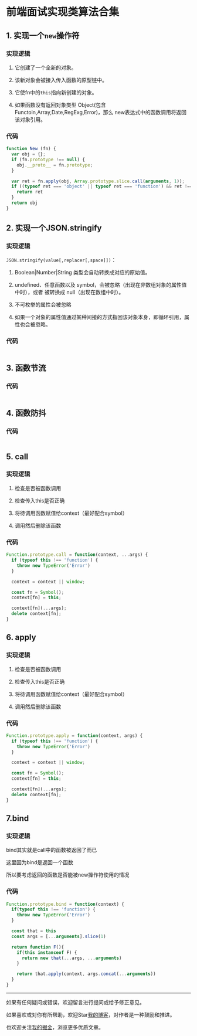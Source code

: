 # 前端面试实现类算法合集

## 1. 实现一个```new```操作符

### 实现逻辑

1. 它创建了一个全新的对象。

2. 该新对象会被接入传入函数的原型链中。

3. 它使fn中的```this```指向新创建的对象。

4. 如果函数没有返回对象类型 Object(包含 Functoin,Array,Date,RegExg,Error)，那么 new表达式中的函数调用将返回该对象引用。

### 代码
```javascript
function New (fn) {
  var obj = {};
  if (fn.prototype !== null) {
    obj.__proto__ = fn.prototype;
  }

  var ret = fn.apply(obj, Array.prototype.slice.call(arguments, 1));
  if ((typeof ret === 'object' || typeof ret === 'function') && ret !== null) {
    return ret 
  }
  return obj
}
```


## 2. 实现一个JSON.stringify 

### 实现逻辑
```JSON.stringify(value[,replacer[,space]])```：

1. Boolean|Number|String 类型会自动转换成对应的原始值。

2. undefined、任意函数以及 symbol，会被忽略（出现在非数组对象的属性值中时），或者
被转换成 null（出现在数组中时）。

3. 不可枚举的属性会被忽略

4. 如果一个对象的属性值通过某种间接的方式指回该对象本身，即循环引用，属性也会被忽略。

### 代码
```javascript

```

## 3. 函数节流
### 代码
```javascript

```

## 4. 函数防抖
### 代码
```javascript

```

## 5. call

### 实现逻辑

1. 检查是否被函数调用

2. 检查传入this是否正确

3. 将待调用函数赋值给context（最好配合symbol）

4. 调用然后删除该函数

### 代码

```javascript
Function.prototype.call = function(context, ...args) {
  if (typeof this !== 'function') {
    throw new TypeError('Error')
  }

  context = context || window;

  const fn = Symbol();
  context[fn] = this;

  context[fn](...args);
  delete context[fn];
}
```

## 6. apply

### 实现逻辑

1. 检查是否被函数调用

2. 检查传入this是否正确

3. 将待调用函数赋值给context（最好配合symbol）

4. 调用然后删除该函数

### 代码

```javascript
Function.prototype.apply = function(context, args) {
  if (typeof this !== 'function') {
    throw new TypeError('Error')
  }

  context = context || window;

  const fn = Symbol();
  context[fn] = this;

  context[fn](...args);
  delete context[fn];
}
```


## 7.bind

### 实现逻辑

bind其实就是call中的函数被返回了而已

这里因为bind是返回一个函数

所以要考虑返回的函数是否能被new操作符使用的情况

### 代码
```javascript
Function.prototype.bind = function(context) {
  if(typeof this !== 'function') {
    throw new TypeError('Error')
  }

  const that = this
  const args = [...arguments].slice(1)

  return function F(){
    if(this instanceof F) {
      return new that(...args, ...arguments)
    }

    return that.apply(context, args.concat(...arguments))
  }
}
```





---
如果有任何疑问或错误，欢迎留言进行提问或给予修正意见。

如果喜欢或对你有所帮助，欢迎Star[我的博客](https://github.com/wy2016xiao/blog)，对作者是一种鼓励和推进。

也欢迎关注[我的掘金](https://juejin.im/user/583bbd74ac502e006ea81f99)，浏览更多优质文章。